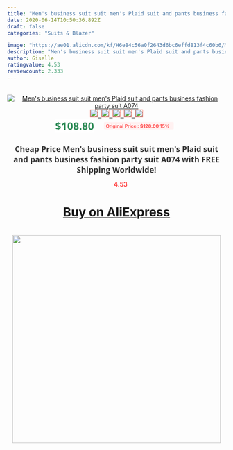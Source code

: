 ```yaml
---
title: "Men's business suit suit men's Plaid suit and pants business fashion party suit A074"
date: 2020-06-14T10:50:36.892Z
draft: false
categories: "Suits & Blazer"

image: "https://ae01.alicdn.com/kf/H6e84c56a0f2643d6bc6effd813f4c60b6/Men-s-business-suit-suit-men-s-Plaid-suit-and-pants-business-fashion-party-suit-A074.jpg"
description: "Men's business suit suit men's Plaid suit and pants business fashion party suit A074"
author: Giselle
ratingvalue: 4.53
reviewcount: 2.333
---
```

<br>
<div style="text-align: center;">
<a href="https://s.click.aliexpress.com/e/_ABw0Lx" target="_blank" rel="nofollow noopener noreferrer"><img alt="Men's business suit suit men's Plaid suit and pants business fashion party suit A074" class="magnifier-image" src="https://ae01.alicdn.com/kf/H6e84c56a0f2643d6bc6effd813f4c60b6/Men-s-business-suit-suit-men-s-Plaid-suit-and-pants-business-fashion-party-suit-A074.jpg_640x640.jpg">
<br>
<img style="border:1px solid salmon" src="https://ae01.alicdn.com/kf/H6e84c56a0f2643d6bc6effd813f4c60b6/Men-s-business-suit-suit-men-s-Plaid-suit-and-pants-business-fashion-party-suit-A074.jpg_120x120.jpg">&nbsp;&nbsp;<img style="border:1px solid salmon" src="https://ae01.alicdn.com/kf/H5fe3cf60d63a4ffab9244e2dccfc13e2Q/Men-s-business-suit-suit-men-s-Plaid-suit-and-pants-business-fashion-party-suit-A074.jpg_120x120.jpg">&nbsp;&nbsp;<img style="border:1px solid salmon" src="https://ae01.alicdn.com/kf/H479ab6ce75614eb88571143cf210d65eK/Men-s-business-suit-suit-men-s-Plaid-suit-and-pants-business-fashion-party-suit-A074.jpg_120x120.jpg">&nbsp;&nbsp;<img style="border:1px solid salmon" src="_120x120.jpg">&nbsp;&nbsp;<img style="border:1px solid salmon" src="https://ae01.alicdn.com/kf/Hfdda2d2512354ecb900601044a5aa1d4q/Men-s-business-suit-suit-men-s-Plaid-suit-and-pants-business-fashion-party-suit-A074.jpg_120x120.jpg"></a></div><br0>
<div style="text-align: center;"><span style="background-color: white; border: 0px; box-sizing: border-box; color: seagreen; display: inline-block; font-family: &quot;open sans&quot; , &quot;arial&quot; , &quot;helvetica&quot; , sans-serif , &quot;heiti&quot;; font-size: 24px; font-stretch: inherit; font-weight: 700; line-height: inherit; margin: 0px 10px 0px 0px; padding: 0px; vertical-align: middle;">$108.80 </span>
<span style="background: rgb(255 , 241 , 241); border-radius: 3px; border: 0px; box-sizing: border-box; color: #ff4747; display: inline-block; font-family: inherit; font-size: 12px; font-stretch: inherit; font-style: inherit; font-variant: inherit; font-weight: 600; line-height: inherit; margin: 0px; padding: 2px 5px; transform: scale(0.9); vertical-align: middle;">Original Price : <b style="text-decoration: line-through;">$128.00 </b> 15%&nbsp;&nbsp;</span></div>
<h1 style="color: #333333; display: inline-block; font-family: &quot;open sans&quot; , &quot;arial&quot; , &quot;helvetica&quot; , sans-serif , &quot;heiti&quot;; font-size: 18px; font-stretch: inherit; font-weight: 700; text-align: center;">Cheap Price Men's business suit suit men's Plaid suit and pants business fashion party suit A074 with FREE Shipping Worldwide!</h1>
<div style="color: #ff4747; text-align: center;">
<img src="https://4.bp.blogspot.com/-M0ZcTcb-5uY/XleCXlxnR4I/AAAAAAAAAEc/OrjgMkXV1oMQFaCRZj5HQwOCBcu3w1FegCPcBGAYYCw/s1600/star.png" style="height: 15px;">&nbsp;<b>4.53</b></div>
<div class="button_cont" align="center"><a class="buynow_a" href="https://s.click.aliexpress.com/e/_ABw0Lx" target="_blank" rel="nofollow noopener noreferrer"><H1>Buy on AliExpress</H1></a></div><br>
<div class="separator" style="clear: both; text-align: center;">
<img src="https://lh3.googleusercontent.com/-pTy5HemUv9M/XlePHvY0dAI/AAAAAAAAAE4/0nX5iRUoIWY8eMW9Dpxeirr157OZliDIgCLcBGAsYHQ/s1600/badge.gif" width="480">
</div>
